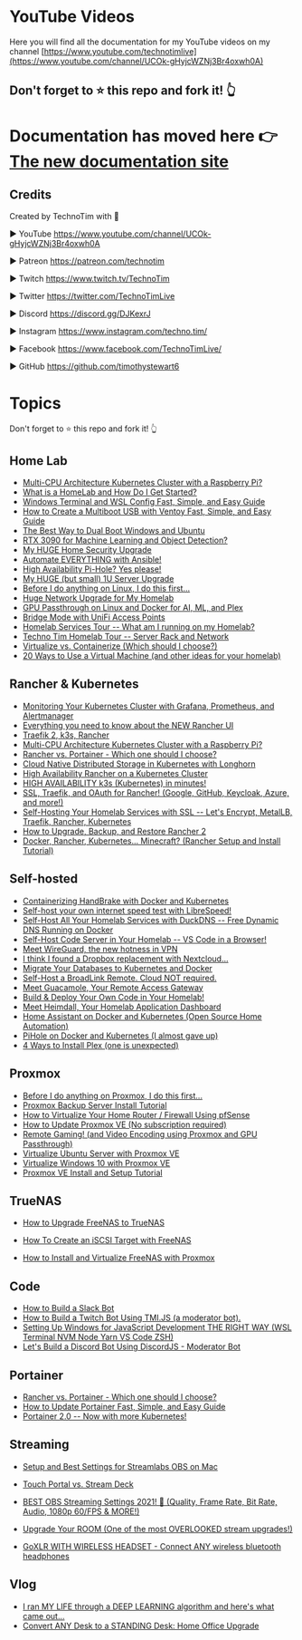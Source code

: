 # YouTube Videos

Here you will find all the documentation for my YouTube videos on my channel [https://www.youtube.com/technotimlive](https://www.youtube.com/channel/UCOk-gHyjcWZNj3Br4oxwh0A)

## Don't forget to ⭐ this repo and fork it! 👆

# Documentation has moved here 👉 [The new documentation site](https://techno-tim.github.io/) 

## Credits

Created by TechnoTim with 💛

► YouTube https://www.youtube.com/channel/UCOk-gHyjcWZNj3Br4oxwh0A

► Patreon https://patreon.com/technotim

► Twitch https://www.twitch.tv/TechnoTim

► Twitter  https://twitter.com/TechnoTimLive

► Discord https://discord.gg/DJKexrJ

► Instagram https://www.instagram.com/techno.tim/

► Facebook https://www.facebook.com/TechnoTimLive/

► GitHub https://github.com/timothystewart6

# Topics

Don't forget to ⭐ this repo and fork it! 👆

## Home Lab

* [Multi-CPU Architecture Kubernetes Cluster with a Raspberry Pi?](https://github.com/techno-tim/youtube-videos/tree/master/multi-arch-k3s-rpi)
* [What is a HomeLab and How Do I Get Started?](https://github.com/techno-tim/youtube-videos/tree/master/we-are-home-lab)
* [Windows Terminal and WSL Config Fast, Simple, and Easy Guide](https://github.com/techno-tim/youtube-videos/tree/master/windows-terminal-wsl)
* [How to Create a Multiboot USB with Ventoy Fast, Simple, and Easy Guide](https://github.com/techno-tim/youtube-videos/tree/master/ventoy-tutorial)
* [The Best Way to Dual Boot Windows and Ubuntu](https://github.com/techno-tim/youtube-videos/tree/master/dual-boot-windows-ubuntu)
* [RTX 3090 for Machine Learning and Object Detection?](https://github.com/techno-tim/youtube-videos/tree/master/3090-machine-learning)
* [My HUGE Home Security Upgrade
](https://github.com/techno-tim/youtube-videos/tree/master/home-security-upgrade)
* [Automate EVERYTHING with Ansible!](https://github.com/techno-tim/youtube-videos/tree/master/ansible-automation)
* [High Availability Pi-Hole? Yes please!](https://github.com/techno-tim/youtube-videos/tree/master/pihole-sync)
* [My HUGE (but small) 1U Server Upgrade](https://github.com/techno-tim/youtube-videos/tree/master/1u-server-upgrade)
* [Before I do anything on Linux, I do this first...](https://github.com/techno-tim/youtube-videos/tree/master/first-13-things-linux)
* [Huge Network Upgrade for My Homelab](https://github.com/techno-tim/youtube-videos/tree/master/homelab-network-upgrade)
* [GPU Passthrough on Linux and Docker for AI, ML, and Plex](https://github.com/techno-tim/youtube-videos/tree/master/gpu-passthrough-linux)
* [Bridge Mode with UniFi Access Points](https://github.com/techno-tim/youtube-videos/tree/master/unifi-ap-bridge-mode)
* [Homelab Services Tour -- What am I running on my Homelab?](https://github.com/techno-tim/youtube-videos/tree/master/homelab-services-tour)
* [Techno Tim Homelab Tour -- Server Rack and Network](https://github.com/techno-tim/youtube-videos/tree/master/homelab-tour-hardware)
* [Virtualize vs. Containerize (Which should I choose?)](https://github.com/techno-tim/youtube-videos/tree/master/virtualize-vs-containerize)
* [20 Ways to Use a Virtual Machine (and other ideas for your homelab)
](https://github.com/techno-tim/youtube-videos/tree/master/20-ways-to-use-a-vm)

## Rancher & Kubernetes

* [Monitoring Your Kubernetes Cluster with Grafana, Prometheus, and Alertmanager](https://github.com/techno-tim/youtube-videos/tree/master/rancher-monitoring)
* [Everything you need to know about the NEW Rancher UI](https://github.com/techno-tim/youtube-videos/tree/master/rancher-new-ui)
* [Traefik 2, k3s, Rancher](https://github.com/techno-tim/youtube-videos/tree/master/traefik2-k3s-rancher)
* [Multi-CPU Architecture Kubernetes Cluster with a Raspberry Pi?](https://github.com/techno-tim/youtube-videos/tree/master/multi-arch-k3s-rpi)
* [Rancher vs. Portainer - Which one should I choose?](https://github.com/techno-tim/youtube-videos/tree/master/rancher-vs-portainer)
* [Cloud Native Distributed Storage in Kubernetes with Longhorn](https://github.com/techno-tim/youtube-videos/tree/master/longhorn-install)
* [High Availability Rancher on a Kubernetes Cluster](https://github.com/techno-tim/youtube-videos/tree/master/rancher-install-k8s)
* [HIGH AVAILABILITY k3s (Kubernetes) in minutes!](https://github.com/techno-tim/youtube-videos/tree/master/k3s-ha-install)
* [SSL, Traefik, and OAuth for Rancher! (Google, GitHub, Keycloak, Azure, and more!)](https://github.com/techno-tim/youtube-videos/tree/master/rancher-oauth-ssl)
* [Self-Hosting Your Homelab Services with SSL --  Let's Encrypt, MetalLB, Traefik, Rancher, Kubernetes](https://github.com/techno-tim/youtube-videos/tree/master/reverse-proxy-kubernetes)
* [How to Upgrade, Backup, and Restore Rancher 2](https://github.com/techno-tim/youtube-videos/tree/master/rancher-2-upgrade-backup-restore)
* [Docker, Rancher, Kubernetes... Minecraft?  (Rancher Setup and Install Tutorial)](https://github.com/techno-tim/youtube-videos/tree/master/docker-rancher-kubernetes)

## Self-hosted

* [Containerizing HandBrake with Docker and Kubernetes](https://github.com/techno-tim/youtube-videos/tree/master/handbrake-docker-k8s)
* [Self-host your own internet speed test with LibreSpeed!](https://github.com/techno-tim/youtube-videos/tree/master/librespeed)
* [Self-Host All Your Homelab Services with DuckDNS -- Free Dynamic DNS Running on Docker](https://github.com/techno-tim/youtube-videos/tree/master/duckdns-docker)
* [Self-Host Code Server in Your Homelab -- VS Code in a Browser!](https://github.com/techno-tim/youtube-videos/tree/master/code-server-self-host)
* [Meet WireGuard, the new hotness in VPN](https://github.com/techno-tim/youtube-videos/tree/master/wireguard-setup)
* [I think I found a Dropbox replacement with Nextcloud...](https://github.com/techno-tim/youtube-videos/tree/master/nextcloud-setup)
* [Migrate Your Databases to Kubernetes and Docker](https://github.com/techno-tim/youtube-videos/tree/master/migrate-database-docker-kubernetes)
* [Self-Host a BroadLink Remote. Cloud NOT required.](https://github.com/techno-tim/youtube-videos/tree/master/broadlink-control)
* [Meet Guacamole, Your Remote Access Gateway](https://github.com/techno-tim/youtube-videos/tree/master/guacamole-remote-access-gateway)
* [Build & Deploy Your Own Code in Your Homelab!](https://github.com/techno-tim/youtube-videos/tree/master/dev-ops-stack)
* [Meet Heimdall, Your Homelab Application Dashboard](https://github.com/techno-tim/youtube-videos/tree/master/heimdall-setup)
* [Home Assistant on Docker and Kubernetes (Open Source Home Automation)](https://github.com/techno-tim/youtube-videos/tree/master/home-assistant-docker)
* [PiHole on Docker and Kubernetes (I almost gave up)](https://github.com/techno-tim/youtube-videos/tree/master/pihole-kubernetes)
* [4 Ways to Install Plex (one is unexpected)](https://github.com/techno-tim/youtube-videos/tree/master/plex-on-docker)

## Proxmox

* [Before I do anything on Proxmox, I do this first...](https://github.com/techno-tim/youtube-videos/tree/master/first-11-things-proxmox)
* [Proxmox Backup Server Install Tutorial](https://github.com/techno-tim/youtube-videos/tree/master/proxmox-backup-server)
* [How to Virtualize Your Home Router / Firewall Using pfSense](https://github.com/techno-tim/youtube-videos/tree/master/proxmox-pfsense)
* [How to Update Proxmox VE (No subscription required)](https://github.com/techno-tim/youtube-videos/tree/master/update-proxmox)
* [Remote Gaming! (and Video Encoding using Proxmox and GPU Passthrough)](https://github.com/techno-tim/youtube-videos/tree/master/gpu-passthrough)
* [Virtualize Ubuntu Server with Proxmox VE](https://github.com/techno-tim/youtube-videos/tree/master/proxmox-ubuntu-server)
* [Virtualize Windows 10 with Proxmox VE
](https://github.com/techno-tim/youtube-videos/tree/master/proxmox-windows-10)
* [Proxmox VE Install and Setup Tutorial
](https://github.com/techno-tim/youtube-videos/tree/master/proxmox-setup)

## TrueNAS

* [How to Upgrade FreeNAS to TrueNAS](https://github.com/techno-tim/youtube-videos/tree/master/upgrade-freenas-to-truenas)
* [How To Create an iSCSI Target with FreeNAS
](https://github.com/techno-tim/youtube-videos/tree/master/freenas-iscsi)

* [How to Install and Virtualize FreeNAS with Proxmox
](https://github.com/techno-tim/youtube-videos/tree/master/proxmox-freenas)

## Code

* [How to Build a Slack Bot](https://github.com/techno-tim/youtube-videos/tree/master/slack-bot)
* [How to Build a Twitch Bot Using TMI.JS (a moderator bot).](https://github.com/techno-tim/youtube-videos/tree/master/twitch-moderator-bot)
* [Setting Up Windows for JavaScript Development THE RIGHT WAY (WSL Terminal NVM Node Yarn VS Code ZSH)
](https://github.com/techno-tim/youtube-videos/tree/master/windows-developer-setup)
* [Let's Build a Discord Bot Using DiscordJS - Moderator Bot
](https://github.com/techno-tim/youtube-videos/tree/master/discord-bot)


## Portainer

* [Rancher vs. Portainer - Which one should I choose?](https://github.com/techno-tim/youtube-videos/tree/master/rancher-vs-portainer)
* [How to Update Portainer Fast, Simple, and Easy Guide](https://github.com/techno-tim/youtube-videos/tree/master/portainer-update)
* [Portainer 2.0 -- Now with more Kubernetes!
](https://github.com/techno-tim/youtube-videos/tree/master/portainer-2-kubernetes)


## Streaming

* [Setup and Best Settings for Streamlabs OBS on Mac](https://github.com/techno-tim/youtube-videos/tree/master/streamlabs-mac)
* [Touch Portal vs. Stream Deck
](https://github.com/techno-tim/youtube-videos/tree/master/touchportal-vs-streamdeck)

* [BEST OBS Streaming Settings 2021! 🔴 (Quality, Frame Rate, Bit Rate, Audio, 1080p 60/FPS & MORE!)
](https://github.com/techno-tim/youtube-videos/tree/master/obs-best-settings)

* [Upgrade Your ROOM (One of the most OVERLOOKED stream upgrades!)
](https://github.com/techno-tim/youtube-videos/tree/master/upgrade-your-room)
* [GoXLR WITH WIRELESS HEADSET - Connect ANY wireless bluetooth headphones](https://github.com/techno-tim/youtube-videos/tree/master/goxlr-wireless-headset)

## Vlog

* [I ran MY LIFE through a DEEP LEARNING algorithm and here's what came out...](https://github.com/techno-tim/youtube-videos/tree/master/deep-learning-my-life)
* [Convert ANY Desk to a STANDING Desk: Home Office Upgrade](https://github.com/techno-tim/youtube-videos/tree/master/standing-desk-upgrade)
